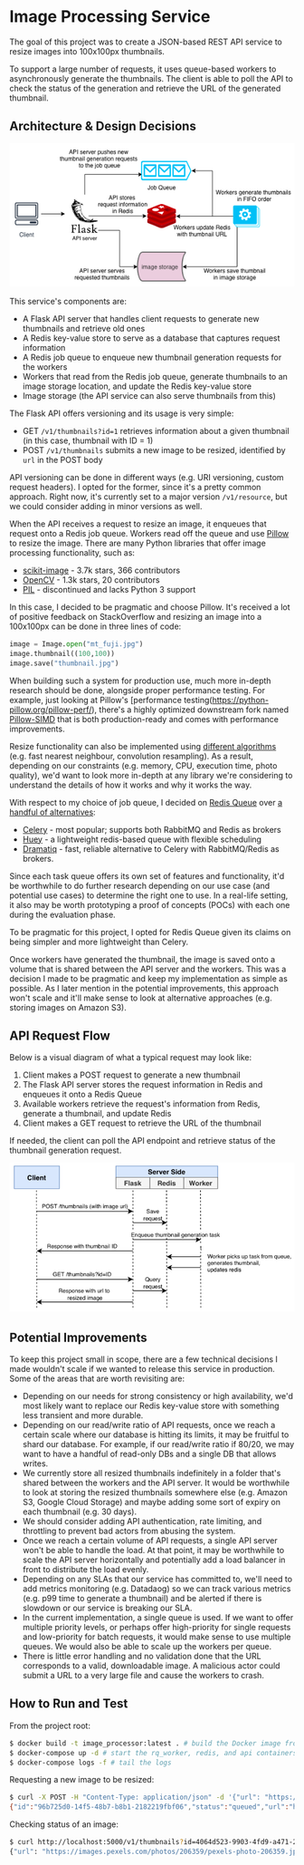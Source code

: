 # Image Processing Service
The goal of this project was to create a JSON-based REST API service to resize images into 100x100px thumbnails.

To support a large number of requests, it uses queue-based workers to asynchronously generate the thumbnails. The client is able to poll the API to check the status of the generation and retrieve the URL of the generated thumbnail.

## Architecture & Design Decisions
![architecture diagram](images/architecture_diagram.jpg)

This service's components are:
- A Flask API server that handles client requests to generate new thumbnails and retrieve old ones
- A Redis key-value store to serve as a database that captures request information
- A Redis job queue to enqueue new thumbnail generation requests for the workers
- Workers that read from the Redis job queue, generate thumbnails to an image storage location, and update the Redis key-value store
- Image storage (the API service can also serve thumbnails from this)

The Flask API offers versioning and its usage is very simple:
- GET `/v1/thumbnails?id=1` retrieves information about a given thumbnail (in this case, thumbnail with ID = 1)
- POST `/v1/thumbnails` submits a new image to be resized, identified by `url` in the POST body

API versioning can be done in different ways (e.g. URI versioning, custom request headers). I opted for the former, since it's a pretty common approach. Right now, it's currently set to a major version `/v1/resource`, but we could consider adding in minor versions as well.

When the API receives a request to resize an image, it enqueues that request onto a Redis job queue. Workers read off the queue and use [Pillow](https://github.com/python-pillow/Pillow) to resize the image. There are many Python libraries that offer image processing functionality, such as:
- [scikit-image](https://github.com/scikit-image/scikit-image) - 3.7k stars, 366 contributors
- [OpenCV](https://github.com/skvark/opencv-python)  - 1.3k stars, 20 contributors
- [PIL](http://www.pythonware.com/products/pil/) - discontinued and lacks Python 3 support

In this case, I decided to be pragmatic and choose Pillow. It's received a lot of positive feedback on StackOverflow and resizing an image into a 100x100px can be done in three lines of code:

```python
image = Image.open("mt_fuji.jpg")
image.thumbnail((100,100))
image.save("thumbnail.jpg")
```

When building such a system for production use, much more in-depth research should be done, alongside proper performance testing. For example, just looking at Pillow's [performance testing(https://python-pillow.org/pillow-perf/), there's a highly optimized downstream fork named [Pillow-SIMD](https://github.com/uploadcare/pillow-simd) that is both production-ready and comes with performance improvements.

Resize functionality can also be implemented using [different algorithms](https://uploadcare.com/blog/the-fastest-image-resize/) (e.g. fast nearest neighbour, convolution resampling). As a result, depending on our constraints (e.g. memory, CPU, execution time, photo quality), we'd want to look more in-depth at any library we're considering to understand the details of how it works and why it works the way. 

With respect to my choice of job queue, I decided on [Redis Queue](https://github.com/rq/rq) over [a handful of alternatives](https://www.fullstackpython.com/task-queues.html):
- [Celery](https://github.com/celery/celery) - most popular; supports both RabbitMQ and Redis as brokers
- [Huey](https://github.com/coleifer/huey) - a lightweight redis-based queue with flexible scheduling
- [Dramatiq](https://github.com/Bogdanp/dramatiq) - fast, reliable alternative to Celery with RabbitMQ/Redis as brokers.

Since each task queue offers its own set of features and functionality, it'd be worthwhile to do further research depending on our use case (and potential use cases) to determine the right one to use. In a real-life setting, it also may be worth prototyping a proof of concepts (POCs) with each one during the evaluation phase.

To be pragmatic for this project, I opted for Redis Queue given its claims on being simpler and more lightweight than Celery.

Once workers have generated the thumbnail, the image is saved onto a volume that is shared between the API server and the workers. This was a decision I made to be pragmatic and keep my implementation as simple as possible. As I later mention in the potential improvements, this approach won't scale and it'll make sense to look at alternative approaches (e.g. storing images on Amazon S3).

## API Request Flow
Below is a visual diagram of what a typical request may look like:

1. Client makes a POST request to generate a new thumbnail
2. The Flask API server stores the request information in Redis and enqueues it onto a Redis Queue
3. Available workers retrieve the request's information from Redis, generate a thumbnail, and update Redis
4. Client makes a GET request to retrieve the URL of the thumbnail

If needed, the client can poll the API endpoint and retrieve status of the thumbnail generation request.

![api request workflow](images/api_request_workflow.jpg)

## Potential Improvements
To keep this project small in scope, there are a few technical decisions I made wouldn't scale if we wanted to release this service in production. Some of the areas that are worth revisiting are:
- Depending on our needs for strong consistency or high availability, we'd most likely want to replace our Redis key-value store with something less transient and more durable.
- Depending on our read/write ratio of API requests, once we reach a certain scale where our database is hitting its limits, it may be fruitful to shard our database. For example, if our read/write ratio if 80/20, we may want to have a handful of read-only DBs and a single DB that allows writes.
- We currently store all resized thumbnails indefinitely in a folder that's shared between the workers and the API server. It would be worthwhile to look at storing the resized thumbnails somewhere else (e.g. Amazon S3, Google Cloud Storage) and maybe adding some sort of expiry on each thumbnail (e.g. 30 days).
- We should consider adding API authentication, rate limiting, and throttling to prevent bad actors from abusing the system.
- Once we reach a certain volume of API requests, a single API server won't be able to handle the load. At that point, it may be worthwhile to scale the API server horizontally and potentially add a load balancer in front to distribute the load evenly.
- Depending on any SLAs that our service has committed to, we'll need to add metrics monitoring (e.g. Datadaog) so we can track various metrics (e.g. p99 time to generate a thumbnail) and be alerted if there is slowdown or our service is breaking our SLA.
- In the current implementation, a single queue is used. If we want to offer multiple priority levels, or perhaps offer high-priority for single requests and low-priority for batch requests, it would make sense to use multiple queues. We would also be able to scale up the workers per queue.
- There is little error handling and no validation done that the URL corresponds to a valid, downloadable image. A malicious actor could submit a URL to a very large file and cause the workers to crash.

## How to Run and Test
From the project root: 

```bash
$ docker build -t image_processor:latest . # build the Docker image from the Dockerfile
$ docker-compose up -d # start the rq_worker, redis, and api containers in the background
$ docker-compose logs -f # tail the logs
```

Requesting a new image to be resized:
```bash
$ curl -X POST -H "Content-Type: application/json" -d '{"url": "https://images.pexels.com/photos/206359/pexels-photo-206359.jpeg"}' http://localhost:5000/v1/thumbnails
{"id":"96b725d0-14f5-48b7-b8b1-2182219fbf06","status":"queued","url":"https://images.pexels.com/photos/206359/pexels-photo-206359.jpeg"}
```

Checking status of an image:
```bash
$ curl http://localhost:5000/v1/thumbnails?id=4064d523-9903-4fd9-a471-2ae167a685bf
{"url": "https://images.pexels.com/photos/206359/pexels-photo-206359.jpeg", "id": "4064d523-9903-4fd9-a471-2ae167a685bf", "status": "completed", "resized_url": "http://localhost:5000/static/4064d523-9903-4fd9-a471-2ae167a685bf.jpeg"}
```